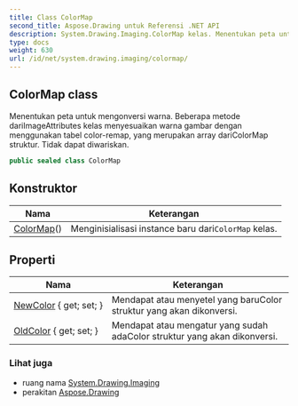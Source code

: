 ```yaml
---
title: Class ColorMap
second_title: Aspose.Drawing untuk Referensi .NET API
description: System.Drawing.Imaging.ColorMap kelas. Menentukan peta untuk mengonversi warna. Beberapa metode dariImageAttributes kelas menyesuaikan warna gambar dengan menggunakan tabel colorremap yang merupakan array dariColorMap struktur. Tidak dapat diwariskan.
type: docs
weight: 630
url: /id/net/system.drawing.imaging/colormap/
---
```

## ColorMap class

Menentukan peta untuk mengonversi warna. Beberapa metode dariImageAttributes kelas menyesuaikan warna gambar dengan menggunakan tabel color-remap, yang merupakan array dariColorMap struktur. Tidak dapat diwariskan.

```csharp
public sealed class ColorMap
```

## Konstruktor

| Nama | Keterangan |
| --- | --- |
| [ColorMap](colormap/)() | Menginisialisasi instance baru dari`ColorMap` kelas. |

## Properti

| Nama | Keterangan |
| --- | --- |
| [NewColor](../../system.drawing.imaging/colormap/newcolor/) { get; set; } | Mendapat atau menyetel yang baruColor struktur yang akan dikonversi. |
| [OldColor](../../system.drawing.imaging/colormap/oldcolor/) { get; set; } | Mendapat atau mengatur yang sudah adaColor struktur yang akan dikonversi. |

### Lihat juga

* ruang nama [System.Drawing.Imaging](../../system.drawing.imaging/)
* perakitan [Aspose.Drawing](../../)



